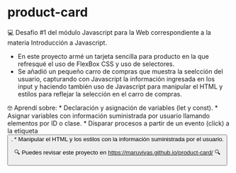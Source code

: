 # product-card
💻 Desafio #1 del módulo Javascript para la Web correspondiente a la materia Introducción a Javascript. 

- En este proyecto armé un tarjeta sencilla para producto en la que refresqué el uso de FlexBox CSS y uso de selectores. 
- Se añadió un pequeño carro de compras que muestra la seelcción del usuario, capturando con Javascript la información ingresada en los input y haciendo también uso de 
Javascript para manipular el HTML y estilos para reflejar la selección en el carro de compras.

🤓 Aprendí sobre: 
	* Declaración y asignación de variables (let y const). 
	* Asignar variables con información suministrada por usuario llamando elementos por ID o clase. 
	* Disparar procesos a partir de un evento (click) a la etiqueta <button>.
	* Manipular el HTML y los estilos con la información suministrada por el usuario.

🔍 Puedes revisar este proyecto en https://maruvivas.github.io/product-card/ 🔍
